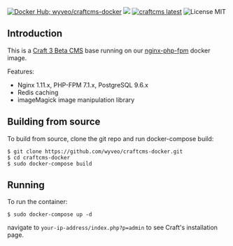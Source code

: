 [![Docker Hub; wyveo/craftcms-docker](https://img.shields.io/badge/docker%20hub-%20wyveo%2Fcraftcms--docker-blue.svg)](https://hub.docker.com/r/wyveo/craftcms-docker/) [![](https://images.microbadger.com/badges/image/wyveo/craftcms-docker.svg)](http://microbadger.com/images/wyveo/craftcms-docker "Get your own image badge on microbadger.com") [![craftcms latest](https://img.shields.io/badge/craftcms-latest-red.svg)](https://craftcms.com/) ![License MIT](https://img.shields.io/badge/license-MIT-blue.svg)
## Introduction
This is a  [Craft 3 Beta CMS](https://craftcms.com/3) base running on our [nginx-php-fpm](https://hub.docker.com/r/wyveo/nginx-php-fpm/) docker image.

Features:

 - Nginx 1.11.x, PHP-FPM 7.1.x, PostgreSQL 9.6.x
 - Redis caching
 - imageMagick image manipulation library

## Building from source
To build from source, clone the git repo and run docker-compose build:
```
$ git clone https://github.com/wyveo/craftcms-docker.git
$ cd craftcms-docker
$ sudo docker-compose build
```

## Running
To run the container:
```
$ sudo docker-compose up -d
```

navigate to `your-ip-address/index.php?p=admin` to see Craft's installation page.
